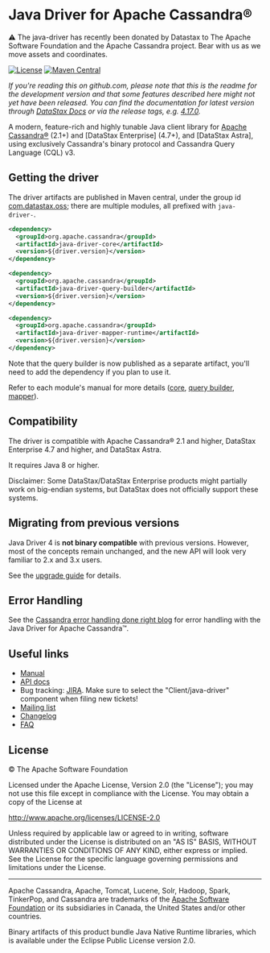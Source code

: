 # Java Driver for Apache Cassandra®

:warning: The java-driver has recently been donated by Datastax to The Apache Software Foundation and the Apache Cassandra project.  Bear with us as we move assets and coordinates.

[![License](https://img.shields.io/badge/License-Apache%202.0-blue.svg)](https://opensource.org/licenses/Apache-2.0)
[![Maven Central](https://maven-badges.herokuapp.com/maven-central/org.apache.cassandra/java-driver-core/badge.svg)](https://maven-badges.herokuapp.com/maven-central/org.apache.cassandra/java-driver-core)

*If you're reading this on github.com, please note that this is the readme for the development 
version and that some features described here might not yet have been released. You can find the
documentation for latest version through [DataStax Docs] or via the release tags, e.g. 
[4.17.0](https://github.com/datastax/java-driver/tree/4.17.0).*

A modern, feature-rich and highly tunable Java client library for [Apache Cassandra®] \(2.1+) and 
[DataStax Enterprise] \(4.7+), and [DataStax Astra], using exclusively Cassandra's binary protocol
and Cassandra Query Language (CQL) v3.

[DataStax Docs]: http://docs.datastax.com/en/developer/java-driver/
[Apache Cassandra®]: http://cassandra.apache.org/

## Getting the driver

The driver artifacts are published in Maven central, under the group id [com.datastax.oss]; there
are multiple modules, all prefixed with `java-driver-`.

```xml
<dependency>
  <groupId>org.apache.cassandra</groupId>
  <artifactId>java-driver-core</artifactId>
  <version>${driver.version}</version>
</dependency>

<dependency>
  <groupId>org.apache.cassandra</groupId>
  <artifactId>java-driver-query-builder</artifactId>
  <version>${driver.version}</version>
</dependency>

<dependency>
  <groupId>org.apache.cassandra</groupId>
  <artifactId>java-driver-mapper-runtime</artifactId>
  <version>${driver.version}</version>
</dependency>
```

Note that the query builder is now published as a separate artifact, you'll need to add the
dependency if you plan to use it.

Refer to each module's manual for more details ([core](manual/core/), [query
builder](manual/query_builder/), [mapper](manual/mapper)).

[com.datastax.oss]: http://search.maven.org/#search%7Cga%7C1%7Cg%3A%22com.datastax.oss%22

## Compatibility

The driver is compatible with Apache Cassandra® 2.1 and higher, DataStax Enterprise 4.7 and
higher, and DataStax Astra.

It requires Java 8 or higher.

Disclaimer: Some DataStax/DataStax Enterprise products might partially work on big-endian systems,
but DataStax does not officially support these systems.

## Migrating from previous versions

Java Driver 4 is **not binary compatible** with previous versions. However, most of the concepts
remain unchanged, and the new API will look very familiar to 2.x and 3.x users.

See the [upgrade guide](upgrade_guide/) for details.

## Error Handling

See the [Cassandra error handling done right blog](https://www.datastax.com/blog/cassandra-error-handling-done-right) for error handling with the Java Driver for Apache Cassandra&trade;.

## Useful links

* [Manual](manual/)
* [API docs]
* Bug tracking: [JIRA].  Make sure to select the "Client/java-driver" component when filing new tickets!
* [Mailing list]
* [Changelog]
* [FAQ]

[API docs]: https://docs.datastax.com/en/drivers/java/4.17
[JIRA]: https://issues.apache.org/jira/issues/?jql=project%20%3D%20CASSANDRA%20AND%20component%20%3D%20%22Client%2Fjava-driver%22%20ORDER%20BY%20key%20DESC
[Mailing list]: https://groups.google.com/a/lists.datastax.com/forum/#!forum/java-driver-user
[Changelog]: changelog/
[FAQ]: faq/

## License

&copy; The Apache Software Foundation

Licensed under the Apache License, Version 2.0 (the "License");
you may not use this file except in compliance with the License.
You may obtain a copy of the License at

http://www.apache.org/licenses/LICENSE-2.0

Unless required by applicable law or agreed to in writing, software
distributed under the License is distributed on an "AS IS" BASIS,
WITHOUT WARRANTIES OR CONDITIONS OF ANY KIND, either express or implied.
See the License for the specific language governing permissions and
limitations under the License.

----

Apache Cassandra, Apache, Tomcat, Lucene, Solr, Hadoop, Spark, TinkerPop, and Cassandra are 
trademarks of the [Apache Software Foundation](http://www.apache.org/) or its subsidiaries in
Canada, the United States and/or other countries. 

Binary artifacts of this product bundle Java Native Runtime libraries, which is available under the Eclipse Public License version 2.0.